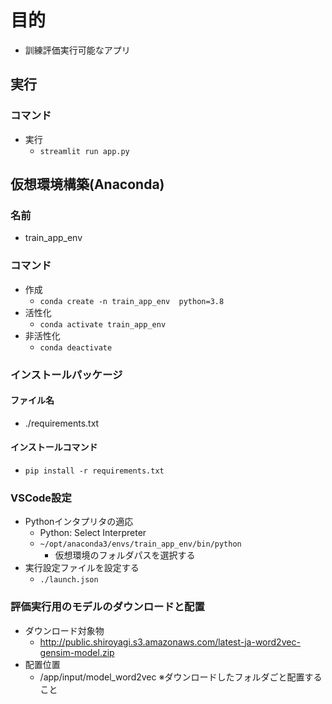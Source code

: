 # 目的
- 訓練評価実行可能なアプリ
## 実行
### コマンド
- 実行
  - `streamlit run app.py`
## 仮想環境構築(Anaconda)
### 名前
- train_app_env
### コマンド
- 作成
  - `conda create -n train_app_env  python=3.8`
- 活性化
  - `conda activate train_app_env`
- 非活性化
  - `conda deactivate`
### インストールパッケージ
#### ファイル名
- ./requirements.txt
#### インストールコマンド
- `pip install -r requirements.txt`
### VSCode設定
- Pythonインタプリタの適応
  - Python: Select Interpreter
  - `~/opt/anaconda3/envs/train_app_env/bin/python`
    - 仮想環境のフォルダパスを選択する
- 実行設定ファイルを設定する
  - `./launch.json`
### 評価実行用のモデルのダウンロードと配置
- ダウンロード対象物
  - http://public.shiroyagi.s3.amazonaws.com/latest-ja-word2vec-gensim-model.zip
- 配置位置
  - /app/input/model_word2vec
  ※ダウンロードしたフォルダごと配置すること